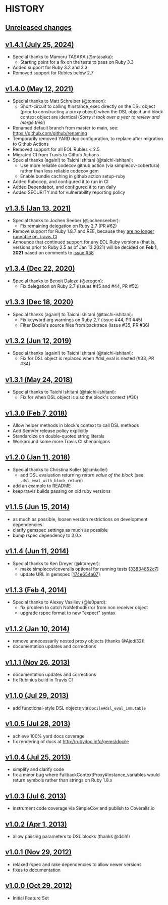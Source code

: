 # HISTORY

## [Unreleased changes](http://github.com/ms-ati/docile/compare/v1.4.1...main)

## [v1.4.1 (July 25, 2024)](http://github.com/ms-ati/docile/compare/v1.4.0...v1.4.1)

  - Special thanks to Mamoru TASAKA (@mtasaka):
    - Starting point for a fix on the tests to pass on Ruby 3.3
  - Added support for Ruby 3.2 and 3.3
  - Removed support for Rubies below 2.7

## [v1.4.0 (May 12, 2021)](http://github.com/ms-ati/docile/compare/v1.3.5...v1.4.0)

  - Special thanks to Matt Schreiber (@tomeon):
    - Short-circuit to calling #instance_exec directly on the DSL object (prior to
      constructing a proxy object) when the DSL object and block context object are
      identical (*Sorry it took over a year to review and merge this!*)
  - Renamed default branch from master to main, see: https://github.com/github/renaming
  - Temporarily removed YARD doc configuration, to replace after
    migration to Github Actions
  - Removed support for all EOL Rubies < 2.5
  - Migrated CI from Travis to Github Actions
  - Special thanks (again!) to Taichi Ishitani (@taichi-ishitani):
    - Use more reliable codecov github action (via simplecov-cobertura)
      rather than less reliable codecov gem
    - Enable bundle caching in github action setup-ruby
  - Added Rubocop, and configured it to run in CI
  - Added Dependabot, and configured it to run daily
  - Added SECURITY.md for vulnerability reporting policy

## [v1.3.5 (Jan 13, 2021)](http://github.com/ms-ati/docile/compare/v1.3.4...v1.3.5)

  - Special thanks to Jochen Seeber (@jochenseeber):
    - Fix remaining delegation on Ruby 2.7 (PR #62)
  - Remove support for Ruby 1.8.7 and REE, because they
    [are no longer runnable on Travis CI](https://travis-ci.community/t/ruby-1-8-7-and-ree-builds-broken-by-ssl-certificate-failure/10866)
  - Announce that continued support for any EOL Ruby versions (that is, versions
    prior to Ruby 2.5 as of Jan 13 2021) will be decided on **Feb 1, 2021**
    based on comments to [issue #58](https://github.com/ms-ati/docile/issues/58)

## [v1.3.4 (Dec 22, 2020)](http://github.com/ms-ati/docile/compare/v1.3.3...v1.3.4)

  - Special thanks to Benoit Daloze (@eregon):
    - Fix delegation on Ruby 2.7 (issues #45 and #44, PR #52)

## [v1.3.3 (Dec 18, 2020)](http://github.com/ms-ati/docile/compare/v1.3.2...v1.3.3)

  - Special thanks (again!) to Taichi Ishitani (@taichi-ishitani):
    - Fix keyword arg warnings on Ruby 2.7 (issue #44, PR #45)
    - Filter Docile's source files from backtrace (issue #35, PR #36)

## [v1.3.2 (Jun 12, 2019)](http://github.com/ms-ati/docile/compare/v1.3.1...v1.3.2)

  - Special thanks (again!) to Taichi Ishitani (@taichi-ishitani):
    - Fix for DSL object is replaced when #dsl_eval is nested (#33, PR #34)

## [v1.3.1 (May 24, 2018)](http://github.com/ms-ati/docile/compare/v1.3.0...v1.3.1)

  - Special thanks to Taichi Ishitani (@taichi-ishitani):
    - Fix for when DSL object is also the block's context (#30)

## [v1.3.0 (Feb 7, 2018)](http://github.com/ms-ati/docile/compare/v1.2.0...v1.3.0)

  - Allow helper methods in block's context to call DSL methods
  - Add SemVer release policy explicitly
  - Standardize on double-quoted string literals
  - Workaround some more Travis CI shenanigans

## [v1.2.0 (Jan 11, 2018)](http://github.com/ms-ati/docile/compare/v1.1.5...v1.2.0)

  - Special thanks to Christina Koller (@cmkoller)
    - add DSL evaluation returning *return value of the block* (see `.dsl_eval_with_block_return`)
  - add an example to README
  - keep travis builds passing on old ruby versions

## [v1.1.5 (Jun 15, 2014)](http://github.com/ms-ati/docile/compare/v1.1.4...v1.1.5)

  - as much as possible, loosen version restrictions on development dependencies
  - clarify gemspec settings as much as possible
  - bump rspec dependency to 3.0.x

## [v1.1.4 (Jun 11, 2014)](http://github.com/ms-ati/docile/compare/v1.1.3...v1.1.4)

  - Special thanks to Ken Dreyer  (@ktdreyer):
    - make simplecov/coveralls optional for running tests \[[33834852c7](https://github.com/ms-ati/docile/commit/33834852c7849912b97e109e8c5c193579cc5e98)\]
    - update URL in gemspec \[[174e654a07](https://github.com/ms-ati/docile/commit/174e654a075c8350b3411b212cfb409bc605348a)\]

## [v1.1.3 (Feb 4, 2014)](http://github.com/ms-ati/docile/compare/v1.1.2...v1.1.3)

  - Special thanks to Alexey Vasiliev (@le0pard):
    - fix problem to catch NoMethodError from non receiver object
    - upgrade rspec format to new "expect" syntax

## [v1.1.2 (Jan 10, 2014)](http://github.com/ms-ati/docile/compare/v1.1.1...v1.1.2)

  - remove unnecessarily nested proxy objects (thanks @Ajedi32)!
  - documentation updates and corrections

## [v1.1.1 (Nov 26, 2013)](http://github.com/ms-ati/docile/compare/v1.1.0...v1.1.1)

  - documentation updates and corrections
  - fix Rubinius build in Travis CI

## [v1.1.0 (Jul 29, 2013)](http://github.com/ms-ati/docile/compare/v1.0.5...v1.1.0)

  - add functional-style DSL objects via `Docile#dsl_eval_immutable`

## [v1.0.5 (Jul 28, 2013)](http://github.com/ms-ati/docile/compare/v1.0.4...v1.0.5)

  - achieve 100% yard docs coverage
  - fix rendering of docs at http://rubydoc.info/gems/docile

## [v1.0.4 (Jul 25, 2013)](http://github.com/ms-ati/docile/compare/v1.0.3...v1.0.4)

  - simplify and clarify code
  - fix a minor bug where FallbackContextProxy#instance_variables would return
    symbols rather than strings on Ruby 1.8.x

## [v1.0.3 (Jul 6, 2013)](http://github.com/ms-ati/docile/compare/v1.0.2...v1.0.3)

  - instrument code coverage via SimpleCov and publish to Coveralls.io

## [v1.0.2 (Apr 1, 2013)](http://github.com/ms-ati/docile/compare/v1.0.1...v1.0.2)

  - allow passing parameters to DSL blocks (thanks @dslh!)

## [v1.0.1 (Nov 29, 2012)](http://github.com/ms-ati/docile/compare/v1.0.0...v1.0.1)

  - relaxed rspec and rake dependencies to allow newer versions
  - fixes to documentation

## [v1.0.0 (Oct 29, 2012)](http://github.com/ms-ati/docile/compare/1b225c8a27...v1.0.0)

  - Initial Feature Set
